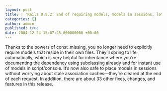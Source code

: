 ```yaml
---
layout: post
title: ! 'Rails 0.9.2: End of requiring models, models in sessions, lots of fixes'
categories: []
author: admin
published: true
date: 2004-12-24 15:07:25.000000000 +00:00
---
```

<p>Thanks to the powers of const_missing, you no longer need to explicitly require models that reside in their own files. They’ll spring to life automatically, which is very helpful for inheritance where you’re documenting the dependency using subclassing already and for instant use of models in script/console. It’s now also safe to place models in sessions without worrying about stale association caches—they’re cleared at the end of each request. In addition, there are about 33 other fixes, changes, and features in this release.</p>